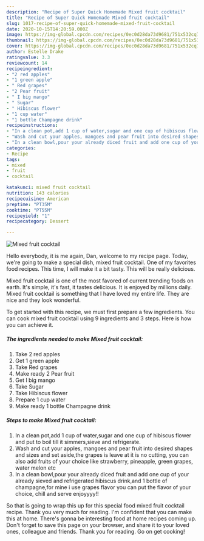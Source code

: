 ```yaml
---
description: "Recipe of Super Quick Homemade Mixed fruit cocktail"
title: "Recipe of Super Quick Homemade Mixed fruit cocktail"
slug: 1017-recipe-of-super-quick-homemade-mixed-fruit-cocktail
date: 2020-10-15T14:20:59.000Z
image: https://img-global.cpcdn.com/recipes/0ec0d28da73d9681/751x532cq70/mixed-fruit-cocktail-recipe-main-photo.jpg
thumbnail: https://img-global.cpcdn.com/recipes/0ec0d28da73d9681/751x532cq70/mixed-fruit-cocktail-recipe-main-photo.jpg
cover: https://img-global.cpcdn.com/recipes/0ec0d28da73d9681/751x532cq70/mixed-fruit-cocktail-recipe-main-photo.jpg
author: Estelle Drake
ratingvalue: 3.3
reviewcount: 14
recipeingredient:
- "2 red apples"
- "1 green apple"
- " Red grapes"
- "2 Pear fruit"
- " I big mango"
- " Sugar"
- " Hibiscus flower"
- "1 cup water"
- "1 bottle Champagne drink"
recipeinstructions:
- "In a clean pot,add 1 cup of water,sugar and one cup of hibiscus flower and put to boil till it simmers,sieve and refrigerate."
- "Wash and cut your apples, mangoes and pear fruit into desired shapes and sizes and set aside,the grapes is leave at it is no cutting, you can also add fruits of your choice like strawberry, pineapple, green grapes, water melon etc"
- "In a clean bowl,pour your already diced fruit and add one cup of your already sieved and refrigerated hibiscus drink,and 1 bottle of champagne,for mine i use grapes flavor you can put the flavor of your choice, chill and serve enjoyyyy!!"
categories:
- Recipe
tags:
- mixed
- fruit
- cocktail

katakunci: mixed fruit cocktail 
nutrition: 143 calories
recipecuisine: American
preptime: "PT35M"
cooktime: "PT55M"
recipeyield: "1"
recipecategory: Dessert

---
```



![Mixed fruit cocktail](https://img-global.cpcdn.com/recipes/0ec0d28da73d9681/751x532cq70/mixed-fruit-cocktail-recipe-main-photo.jpg)

Hello everybody, it is me again, Dan, welcome to my recipe page. Today, we're going to make a special dish, mixed fruit cocktail. One of my favorites food recipes. This time, I will make it a bit tasty. This will be really delicious.



Mixed fruit cocktail is one of the most favored of current trending foods on earth. It's simple, it's fast, it tastes delicious. It is enjoyed by millions daily. Mixed fruit cocktail is something that I have loved my entire life. They are nice and they look wonderful.


To get started with this recipe, we must first prepare a few ingredients. You can cook mixed fruit cocktail using 9 ingredients and 3 steps. Here is how you can achieve it.

<!--inarticleads1-->

##### The ingredients needed to make Mixed fruit cocktail:

1. Take 2 red apples
1. Get 1 green apple
1. Take  Red grapes
1. Make ready 2 Pear fruit
1. Get  I big mango
1. Take  Sugar
1. Take  Hibiscus flower
1. Prepare 1 cup water
1. Make ready 1 bottle Champagne drink




<!--inarticleads2-->

##### Steps to make Mixed fruit cocktail:

1. In a clean pot,add 1 cup of water,sugar and one cup of hibiscus flower and put to boil till it simmers,sieve and refrigerate.
1. Wash and cut your apples, mangoes and pear fruit into desired shapes and sizes and set aside,the grapes is leave at it is no cutting, you can also add fruits of your choice like strawberry, pineapple, green grapes, water melon etc
1. In a clean bowl,pour your already diced fruit and add one cup of your already sieved and refrigerated hibiscus drink,and 1 bottle of champagne,for mine i use grapes flavor you can put the flavor of your choice, chill and serve enjoyyyy!!




So that is going to wrap this up for this special food mixed fruit cocktail recipe. Thank you very much for reading. I'm confident that you can make this at home. There's gonna be interesting food at home recipes coming up. Don't forget to save this page on your browser, and share it to your loved ones, colleague and friends. Thank you for reading. Go on get cooking!
